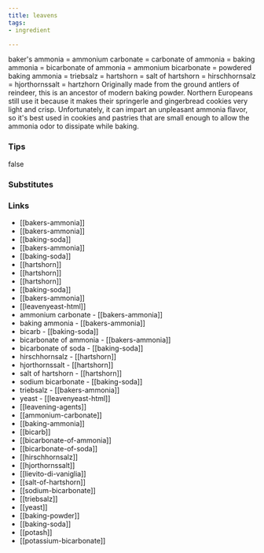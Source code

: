 ```yaml
---
title: leavens
tags:
- ingredient

---
```

baker's ammonia = ammonium carbonate = carbonate of ammonia = baking ammonia = bicarbonate of ammonia = ammonium bicarbonate = powdered baking ammonia = triebsalz = hartshorn = salt of hartshorn = hirschhornsalz = hjorthornssalt = hartzhorn Originally made from the ground antlers of reindeer, this is an ancestor of modern baking powder. Northern Europeans still use it because it makes their springerle and gingerbread cookies very light and crisp. Unfortunately, it can impart an unpleasant ammonia flavor, so it's best used in cookies and pastries that are small enough to allow the ammonia odor to dissipate while baking.

### Tips
false

### Substitutes


### Links

* [[bakers-ammonia]]
* [[bakers-ammonia]]
* [[baking-soda]]
* [[bakers-ammonia]]
* [[baking-soda]]
* [[hartshorn]]
* [[hartshorn]]
* [[hartshorn]]
* [[baking-soda]]
* [[bakers-ammonia]]
* [[leavenyeast-html]]
* ammonium carbonate - [[bakers-ammonia]]
* baking ammonia - [[bakers-ammonia]]
* bicarb - [[baking-soda]]
* bicarbonate of ammonia - [[bakers-ammonia]]
* bicarbonate of soda - [[baking-soda]]
* hirschhornsalz - [[hartshorn]]
* hjorthornssalt - [[hartshorn]]
* salt of hartshorn - [[hartshorn]]
* sodium bicarbonate - [[baking-soda]]
* triebsalz - [[bakers-ammonia]]
* yeast - [[leavenyeast-html]]
* [[leavening-agents]]
* [[ammonium-carbonate]]
* [[baking-ammonia]]
* [[bicarb]]
* [[bicarbonate-of-ammonia]]
* [[bicarbonate-of-soda]]
* [[hirschhornsalz]]
* [[hjorthornssalt]]
* [[lievito-di-vaniglia]]
* [[salt-of-hartshorn]]
* [[sodium-bicarbonate]]
* [[triebsalz]]
* [[yeast]]
* [[baking-powder]]
* [[baking-soda]]
* [[potash]]
* [[potassium-bicarbonate]]
